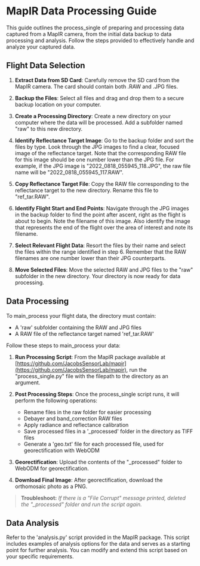 # MapIR Data Processing Guide

This guide outlines the process_single of preparing and processing data captured from a MapIR camera, from the initial data backup to data processing and analysis. Follow the steps provided to effectively handle and analyze your captured data.

## Flight Data Selection

1. **Extract Data from SD Card**: Carefully remove the SD card from the MapIR camera. The card should contain both .RAW and .JPG files.

2. **Backup the Files**: Select all files and drag and drop them to a secure backup location on your computer.

3. **Create a Processing Directory**: Create a new directory on your computer where the data will be processed. Add a subfolder named "raw" to this new directory.

4. **Identify Reflectance Target Image**: Go to the backup folder and sort the files by type. Look through the JPG images to find a clear, focused image of the reflectance target. Note that the corresponding RAW file for this image should be one number lower than the JPG file. For example, if the JPG image is "2022_0818_055945_118.JPG", the raw file name will be "2022_0818_055945_117.RAW".

5. **Copy Reflectance Target File**: Copy the RAW file corresponding to the reflectance target to the new directory. Rename this file to "ref_tar.RAW".

6. **Identify Flight Start and End Points**: Navigate through the JPG images in the backup folder to find the point after ascent, right as the flight is about to begin. Note the filename of this image. Also identify the image that represents the end of the flight over the area of interest and note its filename.

7. **Select Relevant Flight Data**: Resort the files by their name and select the files within the range identified in step 6. Remember that the RAW filenames are one number lower than their JPG counterparts.

8. **Move Selected Files**: Move the selected RAW and JPG files to the "raw" subfolder in the new directory. Your directory is now ready for data processing.

## Data Processing

To main_process your flight data, the directory must contain:
- A 'raw' subfolder containing the RAW and JPG files
- A RAW file of the reflectance target named 'ref_tar.RAW'

Follow these steps to main_process your data:

1. **Run Processing Script**: From the MapIR package available at [https://github.com/JacobsSensorLab/mapir](https://github.com/JacobsSensorLab/mapir), run the "process_single.py" file with the filepath to the directory as an argument.

2. **Post Processing Steps**: Once the process_single script runs, it will perform the following operations:

    - Rename files in the raw folder for easier processing
    - Debayer and band_correction RAW files
    - Apply radiance and reflectance calibration
    - Save processed files in a '_processed' folder in the directory as TIFF files
    - Generate a 'geo.txt' file for each processed file, used for georectification with WebODM

3. **Georectification**: Upload the contents of the "_processed" folder to WebODM for georectification.

4. **Download Final Image**: After georectification, download the orthomosaic photo as a PNG.

> **Troubleshoot:** *If there is a "File Corrupt" message printed, deleted the "_processed" folder and run the script again.*

## Data Analysis

Refer to the 'analysis.py' script provided in the MapIR package. This script includes examples of analysis options for the data and serves as a starting point for further analysis. You can modify and extend this script based on your specific requirements.
